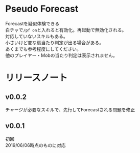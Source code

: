 # Pseudo Forecast
Forecastを疑似体験できる  
白チャで`/pf on`と入れると有効化。再起動で無効化される。    
対応していないスキルもある。    
小さいけど変な扇当たり判定が出る場合がある。  
あくまでも参考程度にしてください。    
他のプレイヤー・Mobの当たり判定は表示されません。 
# リリースノート
## v0.0.2
チャージが必要なスキルで、先行してForecastされる問題を修正

## v0.0.1
初回  
2019/06/06時点のものに対応
